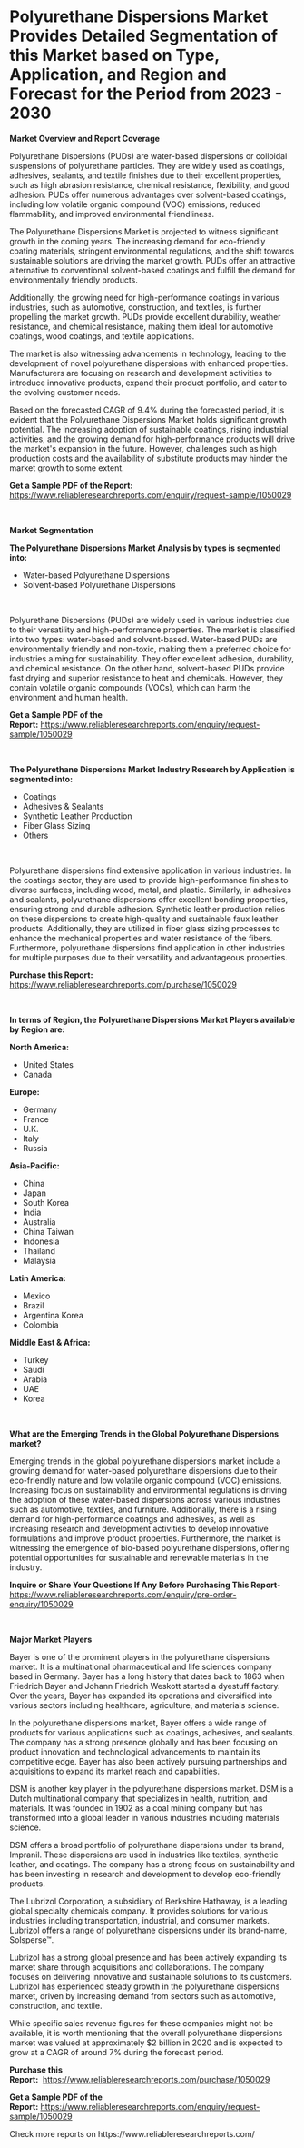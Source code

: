 <p><h1>Polyurethane Dispersions Market Provides Detailed Segmentation of this Market based on Type, Application, and Region and Forecast for the Period from 2023 - 2030</h1></p><p><strong>Market Overview and Report Coverage</strong></p>
<p><p>Polyurethane Dispersions (PUDs) are water-based dispersions or colloidal suspensions of polyurethane particles. They are widely used as coatings, adhesives, sealants, and textile finishes due to their excellent properties, such as high abrasion resistance, chemical resistance, flexibility, and good adhesion. PUDs offer numerous advantages over solvent-based coatings, including low volatile organic compound (VOC) emissions, reduced flammability, and improved environmental friendliness.</p><p>The Polyurethane Dispersions Market is projected to witness significant growth in the coming years. The increasing demand for eco-friendly coating materials, stringent environmental regulations, and the shift towards sustainable solutions are driving the market growth. PUDs offer an attractive alternative to conventional solvent-based coatings and fulfill the demand for environmentally friendly products.</p><p>Additionally, the growing need for high-performance coatings in various industries, such as automotive, construction, and textiles, is further propelling the market growth. PUDs provide excellent durability, weather resistance, and chemical resistance, making them ideal for automotive coatings, wood coatings, and textile applications.</p><p>The market is also witnessing advancements in technology, leading to the development of novel polyurethane dispersions with enhanced properties. Manufacturers are focusing on research and development activities to introduce innovative products, expand their product portfolio, and cater to the evolving customer needs.</p><p>Based on the forecasted CAGR of 9.4% during the forecasted period, it is evident that the Polyurethane Dispersions Market holds significant growth potential. The increasing adoption of sustainable coatings, rising industrial activities, and the growing demand for high-performance products will drive the market's expansion in the future. However, challenges such as high production costs and the availability of substitute products may hinder the market growth to some extent.</p></p>
<p><strong>Get a Sample PDF of the Report:</strong> <a href="https://www.reliableresearchreports.com/enquiry/request-sample/1050029">https://www.reliableresearchreports.com/enquiry/request-sample/1050029</a></p>
<p>&nbsp;</p>
<p><strong>Market Segmentation</strong></p>
<p><strong>The Polyurethane Dispersions Market Analysis by types is segmented into:</strong></p>
<p><ul><li>Water-based Polyurethane Dispersions</li><li>Solvent-based Polyurethane Dispersions</li></ul></p>
<p>&nbsp;</p>
<p><p>Polyurethane Dispersions (PUDs) are widely used in various industries due to their versatility and high-performance properties. The market is classified into two types: water-based and solvent-based. Water-based PUDs are environmentally friendly and non-toxic, making them a preferred choice for industries aiming for sustainability. They offer excellent adhesion, durability, and chemical resistance. On the other hand, solvent-based PUDs provide fast drying and superior resistance to heat and chemicals. However, they contain volatile organic compounds (VOCs), which can harm the environment and human health.</p></p>
<p><strong>Get a Sample PDF of the Report:</strong>&nbsp;<a href="https://www.reliableresearchreports.com/enquiry/request-sample/1050029">https://www.reliableresearchreports.com/enquiry/request-sample/1050029</a></p>
<p>&nbsp;</p>
<p><strong>The Polyurethane Dispersions Market Industry Research by Application is segmented into:</strong></p>
<p><ul><li>Coatings</li><li>Adhesives & Sealants</li><li>Synthetic Leather Production</li><li>Fiber Glass Sizing</li><li>Others</li></ul></p>
<p>&nbsp;</p>
<p><p>Polyurethane dispersions find extensive application in various industries. In the coatings sector, they are used to provide high-performance finishes to diverse surfaces, including wood, metal, and plastic. Similarly, in adhesives and sealants, polyurethane dispersions offer excellent bonding properties, ensuring strong and durable adhesion. Synthetic leather production relies on these dispersions to create high-quality and sustainable faux leather products. Additionally, they are utilized in fiber glass sizing processes to enhance the mechanical properties and water resistance of the fibers. Furthermore, polyurethane dispersions find application in other industries for multiple purposes due to their versatility and advantageous properties.</p></p>
<p><strong>Purchase this Report:</strong>&nbsp; <a href="https://www.reliableresearchreports.com/purchase/1050029">https://www.reliableresearchreports.com/purchase/1050029</a></p>
<p>&nbsp;</p>
<p><strong>In terms of Region, the Polyurethane Dispersions Market Players available by Region are:</strong></p>
<p>
    <p> <strong> North America: </strong>
        <ul>
            <li>United States</li>
            <li>Canada</li>
        </ul>
        </p> 
    <p> <strong> Europe: </strong>
        <ul>
            <li>Germany</li>
            <li>France</li>
            <li>U.K.</li>
            <li>Italy</li>
            <li>Russia</li>
        </ul>
        </p> 
    <p> <strong> Asia-Pacific: </strong>
        <ul>
            <li>China</li>
            <li>Japan</li>
            <li>South Korea</li>
            <li>India</li>
            <li>Australia</li>
            <li>China Taiwan</li>
            <li>Indonesia</li>
            <li>Thailand</li>
            <li>Malaysia</li>
        </ul>
        </p> 
    <p> <strong> Latin America: </strong>
        <ul>
            <li>Mexico</li>
            <li>Brazil</li>
            <li>Argentina Korea</li>
            <li>Colombia</li>
        </ul>
        </p> 
    <p> <strong> Middle East & Africa: </strong>
        <ul>
            <li>Turkey</li>
            <li>Saudi</li>
            <li>Arabia</li>
            <li>UAE</li>
            <li>Korea</li>
        </ul>
    </p>
    </p>
<p>&nbsp;</p>
<p><strong>What are the Emerging Trends in the Global Polyurethane Dispersions market?</strong></p>
<p><p>Emerging trends in the global polyurethane dispersions market include a growing demand for water-based polyurethane dispersions due to their eco-friendly nature and low volatile organic compound (VOC) emissions. Increasing focus on sustainability and environmental regulations is driving the adoption of these water-based dispersions across various industries such as automotive, textiles, and furniture. Additionally, there is a rising demand for high-performance coatings and adhesives, as well as increasing research and development activities to develop innovative formulations and improve product properties. Furthermore, the market is witnessing the emergence of bio-based polyurethane dispersions, offering potential opportunities for sustainable and renewable materials in the industry.</p></p>
<p><strong>Inquire or Share Your Questions If Any Before Purchasing This Report</strong>- <a href="https://www.reliableresearchreports.com/enquiry/pre-order-enquiry/1050029">https://www.reliableresearchreports.com/enquiry/pre-order-enquiry/1050029</a></p>
<p>&nbsp;</p>
<p><strong>Major Market Players</strong></p>
<p><p>Bayer is one of the prominent players in the polyurethane dispersions market. It is a multinational pharmaceutical and life sciences company based in Germany. Bayer has a long history that dates back to 1863 when Friedrich Bayer and Johann Friedrich Weskott started a dyestuff factory. Over the years, Bayer has expanded its operations and diversified into various sectors including healthcare, agriculture, and materials science. </p><p>In the polyurethane dispersions market, Bayer offers a wide range of products for various applications such as coatings, adhesives, and sealants. The company has a strong presence globally and has been focusing on product innovation and technological advancements to maintain its competitive edge. Bayer has also been actively pursuing partnerships and acquisitions to expand its market reach and capabilities.</p><p>DSM is another key player in the polyurethane dispersions market. DSM is a Dutch multinational company that specializes in health, nutrition, and materials. It was founded in 1902 as a coal mining company but has transformed into a global leader in various industries including materials science. </p><p>DSM offers a broad portfolio of polyurethane dispersions under its brand, Impranil. These dispersions are used in industries like textiles, synthetic leather, and coatings. The company has a strong focus on sustainability and has been investing in research and development to develop eco-friendly products.</p><p>The Lubrizol Corporation, a subsidiary of Berkshire Hathaway, is a leading global specialty chemicals company. It provides solutions for various industries including transportation, industrial, and consumer markets. Lubrizol offers a range of polyurethane dispersions under its brand-name, Solsperse™. </p><p>Lubrizol has a strong global presence and has been actively expanding its market share through acquisitions and collaborations. The company focuses on delivering innovative and sustainable solutions to its customers. Lubrizol has experienced steady growth in the polyurethane dispersions market, driven by increasing demand from sectors such as automotive, construction, and textile.</p><p>While specific sales revenue figures for these companies might not be available, it is worth mentioning that the overall polyurethane dispersions market was valued at approximately $2 billion in 2020 and is expected to grow at a CAGR of around 7% during the forecast period.</p></p>
<p><strong>Purchase this Report:</strong>&nbsp;&nbsp;<a href="https://www.reliableresearchreports.com/purchase/1050029">https://www.reliableresearchreports.com/purchase/1050029</a></p>
<p></p>
<p><strong>Get a Sample PDF of the Report:</strong>&nbsp;<a href="https://www.reliableresearchreports.com/enquiry/request-sample/1050029">https://www.reliableresearchreports.com/enquiry/request-sample/1050029</a></p>
<p>Check more reports on https://www.reliableresearchreports.com/</p>